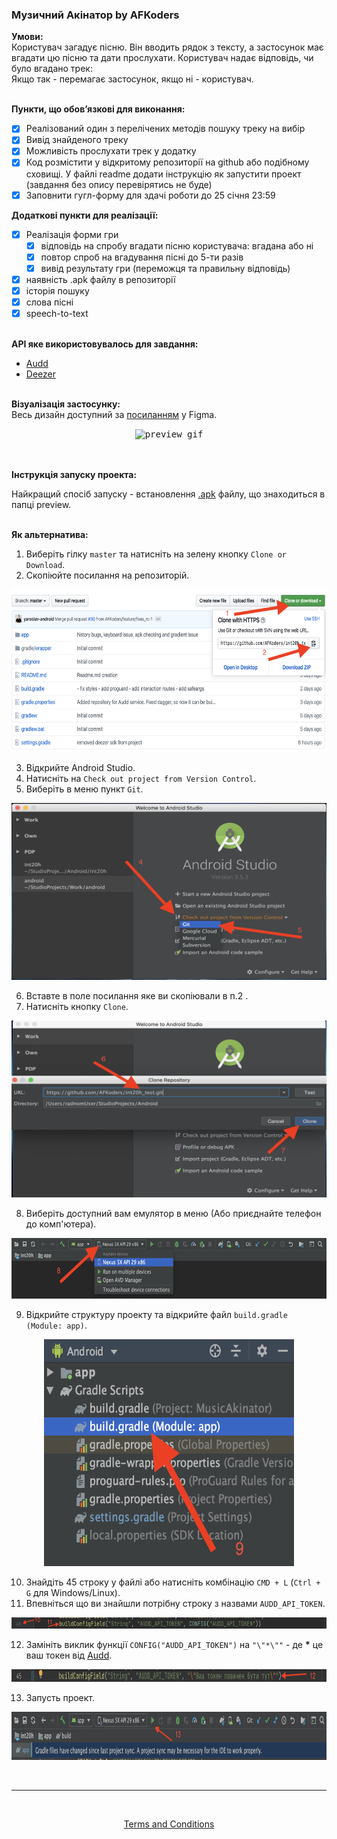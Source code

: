 ### Музичний Акінатор by AFKoders
**Умови:** <br/>
Користувач загадує пісню. Він вводить рядок з тексту, а застосунок має вгадати цю пісню та дати
прослухати. Користувач надає відповідь, чи було вгадано трек:<br/>Якщо так - перемагає застосунок,
якщо ні - користувач.<br/><br/>

**Пункти, що обов’язкові для виконання:**
- [x] Реалізований один з перелічених методів пошуку треку на вибір
- [x] Вивід знайденого треку
- [x] Можливість прослухати трек у додатку
- [x] Код розмістити у відкритому репозиторії на github або подібному сховищі. У файлі readme
додати інструкцію як запустити проект (завдання без опису перевірятись не буде)
- [x] Заповнити гугл-форму для здачі роботи до 25 січня 23:59

**Додаткові пункти для реалізації:**
- [x] Реалізація форми гри
    - [x] відповідь на спробу вгадати пісню користувача: вгадана або ні
    - [x] повтор спроб на вгадування пісні до 5-ти разів
    - [x] вивід результату гри (переможця та правильну відповідь)
- [x] наявність .apk файлу в репозиторії
- [x] історія пошуку
- [x] слова пісні
- [x] speech-to-text

<br/>**API яке використовувалось для завдання:**
- [Audd](https://audd.io/)
- [Deezer](https://developers.deezer.com/api)

<br/>**Візуалізація застосунку:**<br/>
Весь дизайн доступний за [посиланням](https://www.figma.com/file/7qDWZzYt28soERMdjTk67V/Who%E2%80%99s-singing%3F) у Figma.

<p align="center">
	<kbd>
 		<img src="https://github.com/AFKoders/int20h_test/blob/master/assets/preview.gif" alt="preview gif" width="300" height="570"/>
	</kbd>
</p>

<br/><br/>**Інструкція запуску проекта:**<br/>

Найкращий спосіб запуску - встановлення [.apk](https://github.com/AFKoders/int20h_test/blob/master/preview) файлу, що знаходиться в папці preview. 

<br/>**Як альтернатива:**
1. Виберіть гілку `master` та натисніть на зелену кнопку `Clone or Download`.
2. Скопіюйте посилання на репозиторій.

<p align="center">
	<kbd>
 		<img src="https://github.com/AFKoders/int20h_test/blob/master/assets/1.png" alt="1" width="720" height="260"/>
	</kbd>
</p>

3. Відкрийте Android Studio.
4. Натисніть на `Check out project from Version Control`.
5. Виберіть в меню пункт `Git`.

<p align="center">
	<kbd>
 		<img src="https://github.com/AFKoders/int20h_test/blob/master/assets/2.png" alt="2" width="510" height="283"/>
	</kbd>
</p>

6. Вставте в поле посилання яке ви скопіювали в п.2 .
7. Натисніть кнопку `Clone`.

<p align="center">
	<kbd>
 		<img src="https://github.com/AFKoders/int20h_test/blob/master/assets/3.png" alt="3" width="510" height="283"/>
	</kbd>
</p>

8. Виберіть доступний вам емулятор в меню (Або приєднайте телефон до комп'ютера).

<p align="center">
	<kbd>
 		<img src="https://github.com/AFKoders/int20h_test/blob/master/assets/4.png" alt="4" width="720" height="97"/>
	</kbd>
</p>

9. Відкрийте структуру проекту та відкрийте файл `build.gradle (Module: app)`.

<p align="center">
	<kbd>
 		<img src="https://github.com/AFKoders/int20h_test/blob/master/assets/5.png" alt="5" width="400" height="363"/>
	</kbd>
</p>

10. Знайдіть 45 строку у файлі або натисніть комбінацію `CMD + L` (`Ctrl + G` для Windows/Linux).
11. Впевніться що ви знайшли потрібну строку з назвами `AUDD_API_TOKEN`.

<p align="center">
	<kbd>
 		<img src="https://github.com/AFKoders/int20h_test/blob/master/assets/6.png" alt="6" width="720" height="18"/>
	</kbd>
</p>

12. Замініть виклик функції `CONFIG("AUDD_API_TOKEN")` на `"\"*\""` - де **\*** це ваш токен від [Audd](https://audd.io/).

<p align="center">
	<kbd>
 		<img src="https://github.com/AFKoders/int20h_test/blob/master/assets/7.png" alt="7" width="720" height="20"/>
	</kbd>
</p>

13. Запусть проект.

<p align="center">
	<kbd>
 		<img src="https://github.com/AFKoders/int20h_test/blob/master/assets/8.png" alt="8" width="720" height="77"/>
	</kbd>
</p>

<br/>

---

<br/>
<p align="center">
  <a href="https://www.websitepolicies.com/policies/view/VIdzKqQj">Terms and Conditions</a>
</p>